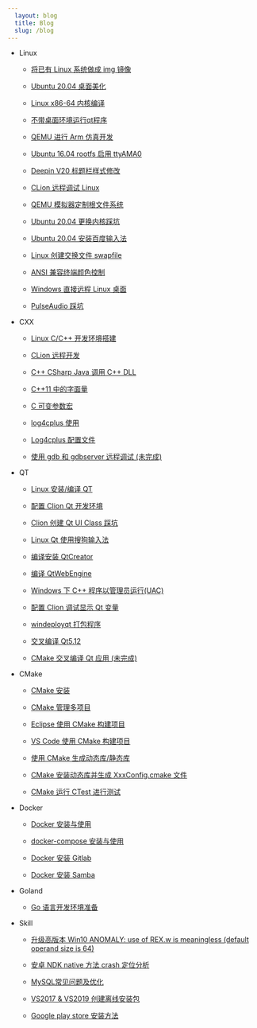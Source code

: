 ```yaml
---
  layout: blog
  title: Blog
  slug: /blog
---
```

* Linux

  * [将已有 Linux 系统做成 img 镜像](blog/01_Linux/./001_LinuxSystemToImage.md)

  * [Ubuntu 20.04 桌面美化](blog/01_Linux/./002_BeautifyUbuntuDesktop.md)

  * [Linux x86-64 内核编译](blog/01_Linux/./003_CompileKernel.md)

  * [不带桌面环境运行qt程序](blog/01_Linux/./004_RunQtGUIWithoutDesktop.md)

  * [QEMU 进行 Arm 仿真开发](blog/01_Linux/./005_QEMUArm.md)

  * [Ubuntu 16.04 rootfs 启用 ttyAMA0](blog/01_Linux/./006_Ubuntu16.04RootfsttyAMA0.md)

  * [Deepin V20 标题栏样式修改](blog/01_Linux/./007_DeepinV20TitleBar.md)

  * [CLion 远程调试 Linux](blog/01_Linux/./008_CLionRemoteDebug.md)

  * [QEMU 模拟器定制根文件系统](blog/01_Linux/./009_QEMUBuildRootfs.md)

  * [Ubuntu 20.04 更换内核踩坑](blog/01_Linux/./010_UbuntuReplaceKernel.md)

  * [Ubuntu 20.04 安装百度输入法](blog/01_Linux/./011_UbuntuInstallBaiduPinyin.md)

  * [Linux 创建交换文件 swapfile](blog/01_Linux/./012_LinuxCreateSwapfile.md)

  * [ANSI 兼容终端颜色控制](blog/01_Linux/./013_LinuxConsoleColor.md)

  * [Windows 直接远程 Linux 桌面](blog/01_Linux/./014_RDPRemot.md)

  * [PulseAudio 踩坑](blog/01_Linux/./015_PulseAudio.md)

* CXX

  * [Linux C/C++ 开发环境搭建](blog/02_CXX/./001_LinuxCxxDevelopmentEnvironment.md)

  * [CLion 远程开发](blog/02_CXX/./002_CLionRemoteDevelopment.md)

  * [C++ CSharp Java 调用 C++ DLL](blog/02_CXX/./003_CxxCsharpJavaCallCxxlib.md)

  * [C++11 中的字面量](blog/02_CXX/./004_CxxVariousStringAndCharacterTypes.md)

  * [C 可变参数宏](blog/02_CXX/./005_CxxVariableParameterMacro.md)

  * [log4cplus 使用](blog/02_CXX/./006_log4cplus.md)

  * [Log4cplus 配置文件](blog/02_CXX/./007_log4cplusPropertyConfigurator.md)

  * [使用 gdb 和 gdbserver 远程调试 (未完成)](blog/02_CXX/./008_GdbGdberverRemoteDebug.md)

* QT

  * [Linux 安装/编译 QT](blog/03_QT/./001_InstallQt.md)

  * [配置 Clion Qt 开发环境](blog/03_QT/./002_CLionQt.md)

  * [Clion 创建 Qt UI Class 踩坑](blog/03_QT/./003_ClionCreateQtUiClass.md)

  * [Linux Qt 使用搜狗输入法](blog/03_QT/./004_QtSogouPinyin.md)

  * [编译安装 QtCreator](blog/03_QT/./005_CompileQtCreator.md)

  * [编译 QtWebEngine](blog/03_QT/./006_CompileQtWebEngine.md)

  * [Windows 下 C++ 程序以管理员运行(UAC)](blog/03_QT/./006_QtUAC.md)

  * [配置 Clion 调试显示 Qt 变量](blog/03_QT/./007_CLionQtDebug.md)

  * [windeployqt 打包程序](blog/03_QT/./008_WindeployQt.md)

  * [交叉编译 Qt5.12](blog/03_QT/./009_CrossCompileQt.md)

  * [CMake 交叉编译 Qt 应用 (未完成)](blog/03_QT/./010_CrossCompileQtApplication.md)

* CMake

  * [CMake 安装](blog/04_CMake/./001_InstallCMake.md)

  * [CMake 管理多项目](blog/04_CMake/./002_CmakeMultiproject.md)

  * [Eclipse 使用 CMake 构建项目](blog/04_CMake/./003_CmakeEclipse.md)

  * [VS Code 使用 CMake 构建项目](blog/04_CMake/./004_CmakeVScode.md)

  * [使用 CMake 生成动态库/静态库](blog/04_CMake/./005_CmakeGenerateLib.md)

  * [CMake 安装动态库并生成 XxxConfig.cmake 文件](blog/04_CMake/./006_CmakeInstallSharedLib.md)

  * [CMake 运行 CTest 进行测试](blog/04_CMake/./007_CmakeCTest.md)

* Docker

  * [Docker 安装与使用](blog/05_Docker/./001_Docker.md)

  * [docker-compose 安装与使用](blog/05_Docker/./002_docker-compose.md)

  * [Docker 安装 Gitlab](blog/05_Docker/./003_DockerGitlab.md)

  * [Docker 安装 Samba](blog/05_Docker/./004_DockerSamba.md)

* Goland

  * [Go 语言开发环境准备](blog/06_Goland/./001_DevelopmentEnvironment.md)

* Skill

  * [升级高版本 Win10 ANOMALY: use of REX.w is meaningless (default operand size is 64)](blog/07_Skill/./001_Win10ANOMALY.md)

  * [安卓 NDK native 方法 crash 定位分析](blog/07_Skill/./002_NDKNativeMethodCrash.md)

  * [MySQL常见问题及优化](blog/07_Skill/./003_MySqlCommonIssues.md)

  * [VS2017 & VS2019 创建离线安装包](blog/07_Skill/./004_VS2019OfflineInstaller.md)

  * [Google play store 安装方法](blog/07_Skill/./005_GooglePlayStore.md)

